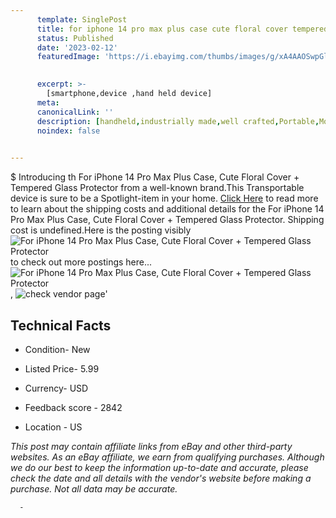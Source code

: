 ```yaml
---
      template: SinglePost
      title: for iphone 14 pro max plus case cute floral cover tempered glass protector
      status: Published
      date: '2023-02-12'
      featuredImage: 'https://i.ebayimg.com/thumbs/images/g/xA4AAOSwpGljdr8c/s-l225.jpg'
       

      excerpt: >-
        [smartphone,device ,hand held device]
      meta:
      canonicalLink: ''
      description: [handheld,industrially made,well crafted,Portable,Mobile,Compact,Convenient,Lightweight,Maneuverable,Man-portable,Miniature,Carriable,Hand-held,Light,Holdable,Transportable,Mobile device,Pocket-sized,On-the-go,Wireless,Cordless,Compact size,Convenient size, smartphone,device ,hand held device]
      noindex: false
      

---
```

$
      Introducing th For iPhone 14 Pro Max Plus Case, Cute Floral Cover + Tempered Glass Protector from a well-known brand.This Transportable device  is sure to be a Spotlight-item in your home. [Click Here](https://www.ebay.com/itm/125717096079?hash=item1d4552a68f%3Ag%3AxA4AAOSwpGljdr8c&mkevt=1&mkcid=1&mkrid=711-53200-19255-0&campid=%253CePNCampaignId%253E&customid=%253CreferenceId%253E&toolid=10049) to read more to learn about the shipping costs and additional details for the For iPhone 14 Pro Max Plus Case, Cute Floral Cover + Tempered Glass Protector. Shipping cost is undefined.Here is the posting visibly ![For iPhone 14 Pro Max Plus Case, Cute Floral Cover + Tempered Glass Protector](https://i.ebayimg.com/thumbs/images/g/xA4AAOSwpGljdr8c/s-l225.jpg) to check out more postings here... ![For iPhone 14 Pro Max Plus Case, Cute Floral Cover + Tempered Glass Protector](https://i.ebayimg.com/images/g/xA4AAOSwpGljdr8c/s-l1600.jpg), ![check vendor page](https://origin-galleryplus.ebayimg.com/ws/web/125717096079_2_0_1/225x225.jpg,https://origin-galleryplus.ebayimg.com/ws/web/125717096079_3_0_1/225x225.jpg,https://origin-galleryplus.ebayimg.com/ws/web/125717096079_4_0_1/225x225.jpg,https://origin-galleryplus.ebayimg.com/ws/web/125717096079_5_0_1/225x225.jpg,https://origin-galleryplus.ebayimg.com/ws/web/125717096079_6_0_1/225x225.jpg,https://origin-galleryplus.ebayimg.com/ws/web/125717096079_7_0_1/225x225.jpg)'

      

 ## Technical Facts 



     
      

 - Condition- New 


      

 - Listed Price- 5.99 


      

 - Currency- USD 


      

 - Feedback score - 2842 


      

 - Location - US 


      
      

 *_This post may contain affiliate links from eBay and other third-party websites. As an eBay affiliate, we earn from qualifying purchases. Although we do our best to keep the information up-to-date and accurate, please check the date and all details with the vendor's website before making a purchase. Not all data may be accurate._*




      -
